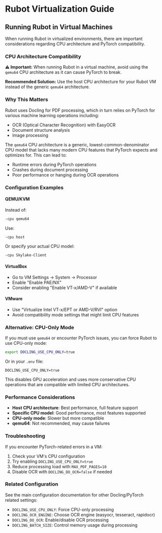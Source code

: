 # Rubot Virtualization Guide

## Running Rubot in Virtual Machines

When running Rubot in virtualized environments, there are important considerations regarding CPU architecture and PyTorch compatibility.

### CPU Architecture Compatibility

**⚠️ Important:** When running Rubot in a virtual machine, avoid using the `qemu64` CPU architecture as it can cause PyTorch to break.

**Recommended Solution:** Use the host CPU architecture for your Rubot VM instead of the generic `qemu64` architecture.

### Why This Matters

Rubot uses Docling for PDF processing, which in turn relies on PyTorch for various machine learning operations including:
- OCR (Optical Character Recognition) with EasyOCR
- Document structure analysis
- Image processing

The `qemu64` CPU architecture is a generic, lowest-common-denominator CPU model that lacks many modern CPU features that PyTorch expects and optimizes for. This can lead to:
- Runtime errors during PyTorch operations
- Crashes during document processing
- Poor performance or hanging during OCR operations

### Configuration Examples

#### QEMU/KVM
Instead of:
```bash
-cpu qemu64
```

Use:
```bash
-cpu host
```

Or specify your actual CPU model:
```bash
-cpu Skylake-Client
```

#### VirtualBox
- Go to VM Settings → System → Processor
- Enable "Enable PAE/NX" 
- Consider enabling "Enable VT-x/AMD-V" if available

#### VMware
- Use "Virtualize Intel VT-x/EPT or AMD-V/RVI" option
- Avoid compatibility mode settings that might limit CPU features

### Alternative: CPU-Only Mode

If you must use `qemu64` or encounter PyTorch issues, you can force Rubot to use CPU-only mode:

```bash
export DOCLING_USE_CPU_ONLY=true
```

Or in your `.env` file:
```
DOCLING_USE_CPU_ONLY=true
```

This disables GPU acceleration and uses more conservative CPU operations that are compatible with limited CPU architectures.

### Performance Considerations

- **Host CPU architecture**: Best performance, full feature support
- **Specific CPU model**: Good performance, most features supported  
- **CPU-only mode**: Slower but more compatible
- **qemu64**: Not recommended, may cause failures

### Troubleshooting

If you encounter PyTorch-related errors in a VM:

1. Check your VM's CPU configuration
2. Try enabling `DOCLING_USE_CPU_ONLY=true`
3. Reduce processing load with `MAX_PDF_PAGES=10`
4. Disable OCR with `DOCLING_DO_OCR=false` if needed

### Related Configuration

See the main configuration documentation for other Docling/PyTorch related settings:
- `DOCLING_USE_CPU_ONLY`: Force CPU-only processing
- `DOCLING_OCR_ENGINE`: Choose OCR engine (easyocr, tesseract, rapidocr)
- `DOCLING_DO_OCR`: Enable/disable OCR processing
- `DOCLING_BATCH_SIZE`: Control memory usage during processing